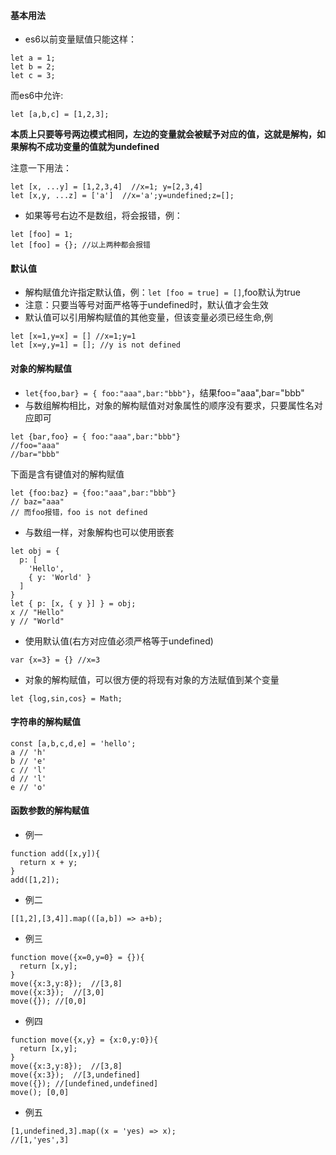 #### 基本用法
+ es6以前变量赋值只能这样：
```
let a = 1;
let b = 2;
let c = 3;
```
而es6中允许:
```
let [a,b,c] = [1,2,3];
```

**本质上只要等号两边模式相同，左边的变量就会被赋予对应的值，这就是解构，如果解构不成功变量的值就为undefined**

注意一下用法：
```
let [x, ...y] = [1,2,3,4]  //x=1; y=[2,3,4]
let [x,y, ...z] = ['a']  //x='a';y=undefined;z=[];
```

+ 如果等号右边不是数组，将会报错，例：
```
let [foo] = 1;
let [foo] = {}; //以上两种都会报错
```

#### 默认值
+ 解构赋值允许指定默认值，例：`let [foo = true] = []`,foo默认为true 
+ 注意：只要当等号对面严格等于undefined时，默认值才会生效
+ 默认值可以引用解构赋值的其他变量，但该变量必须已经生命,例
```
let [x=1,y=x] = [] //x=1;y=1
let [x=y,y=1] = []; //y is not defined
```

#### 对象的解构赋值
+ `let{foo,bar} = { foo:"aaa",bar:"bbb"}`，结果foo="aaa",bar="bbb"
+ 与数组解构相比，对象的解构赋值对对象属性的顺序没有要求，只要属性名对应即可
```
let {bar,foo} = { foo:"aaa",bar:"bbb"}
//foo="aaa"
//bar="bbb"
```
下面是含有键值对的解构赋值
```
let {foo:baz} = {foo:"aaa",bar:"bbb"}
// baz="aaa"
// 而foo报错，foo is not defined
```

+ 与数组一样，对象解构也可以使用嵌套
```
let obj = {
  p: [
    'Hello',
    { y: 'World' }
  ]
}
let { p: [x, { y }] } = obj;
x // "Hello"
y // "World"
```

+ 使用默认值(右方对应值必须严格等于undefined)
```
var {x=3} = {} //x=3
```

+ 对象的解构赋值，可以很方便的将现有对象的方法赋值到某个变量
```
let {log,sin,cos} = Math;
```

#### 字符串的解构赋值
```
const [a,b,c,d,e] = 'hello';
a // 'h'
b // 'e'
c // 'l'
d // 'l'
e // 'o'
```

#### 函数参数的解构赋值
+ 例一
```
function add([x,y]){
  return x + y;
}
add([1,2]);
```

+ 例二
```
[[1,2],[3,4]].map(([a,b]) => a+b);
```

+ 例三
```
function move({x=0,y=0} = {}){
  return [x,y];
}
move({x:3,y:8});  //[3,8]
move({x:3});  //[3,0]
move({}); //[0,0] 
```

+ 例四
```
function move({x,y} = {x:0,y:0}){
  return [x,y];
}
move({x:3,y:8});  //[3,8]
move({x:3});  //[3,undefined]
move({}); //[undefined,undefined]
move(); [0,0]
```

+ 例五
```
[1,undefined,3].map((x = 'yes) => x);
//[1,'yes',3]
```